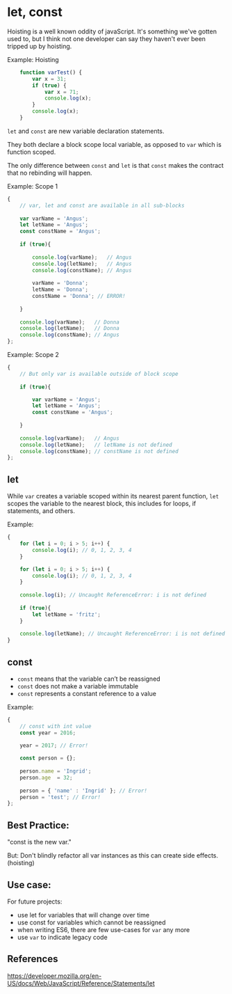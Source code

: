 
# let, const


Hoisting is a well known oddity of javaScript. It's something we've gotten used to, but I think not one developer can say they haven't ever been tripped up by hoisting.

Example: Hoisting

```javascript
    function varTest() {
        var x = 31;
        if (true) {
            var x = 71;
            console.log(x);
        }
        console.log(x);
    }
```

`let` and `const` are new variable declaration statements.

They both declare a block scope local variable, as opposed to `var` which is function scoped.

The only difference between `const` and `let` is that `const` makes the contract that no rebinding will happen.

Example: Scope 1

```javascript
{
    // var, let and const are available in all sub-blocks
    
    var varName = 'Angus';
    let letName = 'Angus';
    const constName = 'Angus';
    
    if (true){
        
        console.log(varName);   // Angus
        console.log(letName);   // Angus
        console.log(constName); // Angus
        
        varName = 'Donna';
        letName = 'Donna';
        constName = 'Donna'; // ERROR!
            
    }
    
    console.log(varName);   // Donna
    console.log(letName);   // Donna
    console.log(constName); // Angus
};
```

Example: Scope 2

```javascript
{
    // But only var is available outside of block scope
    
    if (true){

        var varName = 'Angus';
        let letName = 'Angus';
        const constName = 'Angus';
            
    }
    
    console.log(varName);   // Angus
    console.log(letName);   // letName is not defined
    console.log(constName); // constName is not defined
};
```

## let

While `var` creates a variable scoped within its nearest parent function, `let` scopes the variable to the nearest block, this includes for loops, if statements, and others.

Example:

```javascript
{
    for (let i = 0; i > 5; i++) {
        console.log(i); // 0, 1, 2, 3, 4
    }

    for (let i = 0; i > 5; i++) {
        console.log(i); // 0, 1, 2, 3, 4
    }
            
    console.log(i); // Uncaught ReferenceError: i is not defined
    
    if (true){
        let letName = 'fritz';
    }
    
    console.log(letName); // Uncaught ReferenceError: i is not defined
}
```


## const

- `const` means that the variable can’t be reassigned
- `const` does not make a variable immutable
- `const` represents a constant reference to a value

Example:

```javascript
{
    // const with int value
    const year = 2016;

    year = 2017; // Error!
    
    const person = {};
    
    person.name = 'Ingrid';
    person.age  = 32;
    
    person = { 'name' : 'Ingrid' }; // Error!
    person = 'test'; // Error!
};
```

## Best Practice: 

"const is the new var."

But: Don't blindly refactor all var instances as this can create side effects. (hoisting)


## Use case: 

For future projects:

- use let for variables that will change over time
- use const for variables which cannot be reassigned
- when writing ES6, there are few use-cases for `var` any more
- use `var` to indicate legacy code

## References
https://developer.mozilla.org/en-US/docs/Web/JavaScript/Reference/Statements/let
